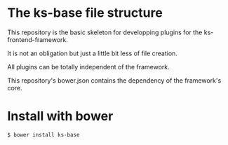 # The ks-base file structure

This repository is the basic skeleton for developping plugins for the ks-frontend-framework. 

It is not an obligation but just a little bit less of file creation.

All plugins can be totally independent of the framework.

This repository's bower.json contains the dependency of the framework's core.

# Install with bower

```console
$ bower install ks-base
```